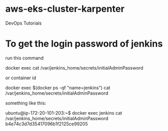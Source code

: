 # aws-eks-cluster-karpenter
DevOps Tutorials

# To get the login password of jenkins
<p>run this command </p>
docker exec <jenkins_container_name> cat /var/jenkins_home/secrets/initialAdminPassword

<p>or container id</p>
docker exec $(docker ps -qf "name=jenkins") cat /var/jenkins_home/secrets/initialAdminPassword

<p> something like this:</p>
ubuntu@ip-172-20-101-203:~$ docker exec jenkins cat /var/jenkins_home/secrets/initialAdminPassword
b4e74c3d7d35417096b1f2125ce99205